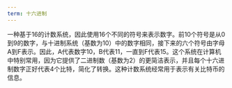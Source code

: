 ```yaml
---
term: 十六进制
---
```


一种基于16的计数系统，因此使用16个不同的符号来表示数字。前10个符号是从0到9的数字，与十进制系统（基数为10）中的数字相同，接下来的六个符号由字母A到F表示。因此，A代表数字10，B代表11，一直到F代表15。这个系统在计算机中特别常用，因为它提供了二进制数（基数为2）的更简洁表示，并且每个十六进制数字正好代表4个比特，简化了转换。这种计数系统经常用于表示有关比特币的信息。